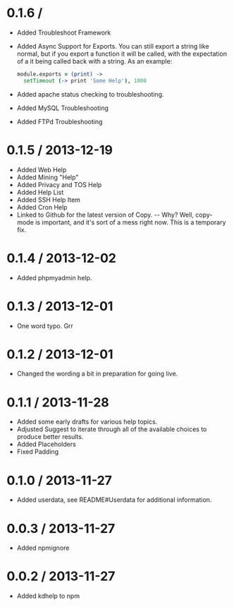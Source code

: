 # 0.1.6 /

- Added Troubleshoot Framework
- Added Async Support for Exports. You can still export a string like normal,
  but if you export a function it will be called, with the expectation of a
  it being called back with a string. As an example:

  ```CoffeeScript
  module.exports = (print) ->
    setTimeout (-> print 'Some Help'), 1000
  ```
- Added apache status checking to troubleshooting.
- Added MySQL Troubleshooting
- Added FTPd Troubleshooting

# 0.1.5 / 2013-12-19

- Added Web Help
- Added Mining "Help"
- Added Privacy and TOS Help
- Added Help List
- Added SSH Help Item
- Added Cron Help
- Linked to Github for the latest version of Copy. -- Why? Well, copy-mode is
  important, and it's sort of a mess right now. This is a temporary fix.

# 0.1.4 / 2013-12-02

- Added phpmyadmin help.

# 0.1.3 / 2013-12-01

- One word typo. Grr

# 0.1.2 / 2013-12-01

- Changed the wording a bit in preparation for going live.

# 0.1.1 / 2013-11-28

- Added some early drafts for various help topics.
- Adjusted Suggest to iterate through all of the available choices to produce
  better results.
- Added Placeholders
- Fixed Padding

# 0.1.0 / 2013-11-27

- Added userdata, see README#Userdata for additional information.

# 0.0.3 / 2013-11-27

- Added npmignore

# 0.0.2 / 2013-11-27

- Added kdhelp to npm
